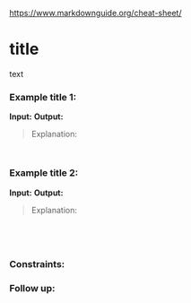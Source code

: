 https://www.markdownguide.org/cheat-sheet/
# title



text
 

### Example title 1:

**Input:** 
**Output:**
> Explanation:

```


```



### Example title 2:

**Input:** 
**Output:** 
> Explanation: 

```




```
 

### Constraints:

>
>
>
>

### Follow up:

>
>
>
